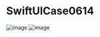 # SwiftUICase0614

![image](https://github.com/user-attachments/assets/004e5698-c949-441a-820b-2bca1761f518)
![image](https://github.com/user-attachments/assets/246ce6bf-3e93-4c09-adb4-2a58775214db)
